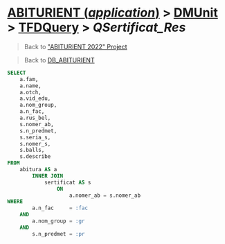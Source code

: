 # [ABITURIENT (*application*)](../../app_abiturient_2022.md) > [DMUnit](../DMUnit.md) > [TFDQuery](TDFQuery.md) > *QSertificat_Res*

> Back to ["ABITURIENT 2022" Project](/README.md)

> Back to [DB_ABITURIENT](../../../db/db_abiturient_2022.md)

```sql
SELECT
    a.fam,
    a.name,
    a.otch,
    a.vid_edu,
    a.nom_group,
    a.n_fac,
    a.rus_bel,
    s.nomer_ab,
    s.n_predmet,
    s.seria_s,
    s.nomer_s,
    s.balls,
    s.describe
FROM
    abitura AS a
        INNER JOIN
            sertificat AS s
                ON
                    a.nomer_ab = s.nomer_ab
WHERE
        a.n_fac     = :fac
    AND
        a.nom_group = :gr
    AND
        s.n_predmet = :pr
```